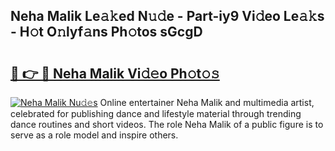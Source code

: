 ## Neha Malik Le𝚊𝚔ed N𝚞𝚍e - Part-iy9 Vi𝚍eo Le𝚊𝚔s - H𝚘t O𝚗lyf𝚊ns Ph𝚘tos sGcgD

# <h2><a href="http://hf5xigx.feru.top/?c=Neha+Malik">🔗 👉 🔴 Neha Malik Vi𝚍𝚎o Ph𝚘t𝚘𝚜</a></h2>

[![Neha Malik Nu𝚍𝚎s](https://i.imgur.com/0TWrTi3.gif)](http://hf5xigx.feru.top/?c=Neha+Malik)
Online entertainer Neha Malik and multimedia artist, celebrated for publishing dance and lifestyle material through trending dance routines and short videos. The role Neha Malik of a public figure is to serve as a role model and inspire others. 
